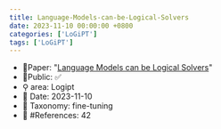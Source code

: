 ```yaml
---
title: Language-Models-can-be-Logical-Solvers
date: 2023-11-10 00:00:00 +0800
categories: ['LoGiPT']
tags: ['LoGiPT']
---
```


- 📙Paper: "[Language Models can be Logical Solvers](https://www.semanticscholar.org/paper/Language-Models-can-be-Logical-Solvers-Feng-Xu/a2ccffe67a4ccfb10279dc3f0167fe65ae01e471)"
- 🔑Public: ✅
- ⚲ area: Logipt
- 📅 Date: 2023-11-10
- 🔎 Taxonomy: fine-tuning
- 📝 #References: 42
